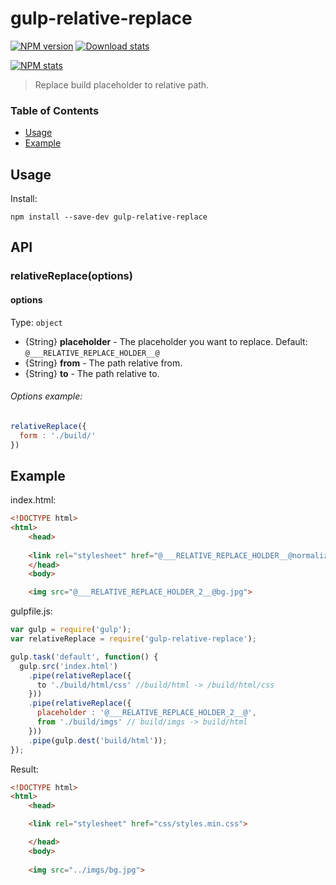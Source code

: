 # gulp-relative-replace 
[![NPM version](https://img.shields.io/npm/v/gulp-relative-replace.svg)](https://www.npmjs.com/package/gulp-relative-replace)
[![Download stats](https://img.shields.io/npm/dm/gulp-relative-replace.svg)](https://www.npmjs.com/package/gulp-relative-replace)


[![NPM stats](https://nodei.co/npm/gulp-relative-replace.svg?downloadRank=true&downloads=true)](https://www.npmjs.org/package/gulp-relative-replace)


> Replace build placeholder to relative path.
 



### Table of Contents

- [Usage](#usage)
- [Example](#example)


## Usage
Install:
```shell
npm install --save-dev gulp-relative-replace
```


## API
### relativeReplace(options)


#### options
Type: `object`


- {String} **placeholder** - The placeholder you want to replace. Default: `@___RELATIVE_REPLACE_HOLDER__@`
- {String} **from** - The path relative from.
- {String} **to** - The path relative to.

###### Options example:
```javascript
relativeReplace({
  form : './build/'
})
```

## Example
index.html:

```html
<!DOCTYPE html>
<html>
    <head>
  
    <link rel="stylesheet" href="@___RELATIVE_REPLACE_HOLDER__@normalize.css">
    </head>
    <body>

    <img src="@___RELATIVE_REPLACE_HOLDER_2__@bg.jpg">

```

gulpfile.js:

```javascript
var gulp = require('gulp');
var relativeReplace = require('gulp-relative-replace');

gulp.task('default', function() {
  gulp.src('index.html')
    .pipe(relativeReplace({
      to './build/html/css' //build/html -> /build/html/css
    }))
    .pipe(relativeReplace({
      placeholder : '@___RELATIVE_REPLACE_HOLDER_2__@',
      from './build/imgs' // build/imgs -> build/html
    }))
    .pipe(gulp.dest('build/html'));
});
```



Result:

```html
<!DOCTYPE html>
<html>
    <head>

    <link rel="stylesheet" href="css/styles.min.css">

    </head>
    <body>
  
    <img src="../imgs/bg.jpg">
```

